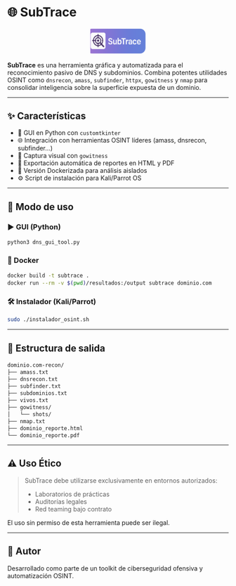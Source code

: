 
# 🌐 SubTrace

  <p align="center">
    <a align="center" href="" target="https://github.com/SkyH34D/SubTrace">
      <img
        width="25%"
        src="https://github.com/SkyH34D/SubTrace/blob/a496eb9bf470966f5fd67c2b740e65d09102cd32/media/SubTrace.png"
      >
    </a>
  </p>

**SubTrace** es una herramienta gráfica y automatizada para el reconocimiento pasivo de DNS y subdominios. Combina potentes utilidades OSINT como `dnsrecon`, `amass`, `subfinder`, `httpx`, `gowitness` y `nmap` para consolidar inteligencia sobre la superficie expuesta de un dominio.

---

## ✨ Características

- 🧠 GUI en Python con `customtkinter`
- 🌐 Integración con herramientas OSINT líderes (amass, dnsrecon, subfinder…)
- 📸 Captura visual con `gowitness`
- 📄 Exportación automática de reportes en HTML y PDF
- 🐳 Versión Dockerizada para análisis aislados
- ⚙️ Script de instalación para Kali/Parrot OS

---

## 🚀 Modo de uso

### ▶️ GUI (Python)
```bash
python3 dns_gui_tool.py
```

### 🐳 Docker
```bash
docker build -t subtrace .
docker run --rm -v $(pwd)/resultados:/output subtrace dominio.com
```

### 🛠️ Instalador (Kali/Parrot)
```bash
sudo ./instalador_osint.sh
```

---

## 📁 Estructura de salida

```
dominio.com-recon/
├── amass.txt
├── dnsrecon.txt
├── subfinder.txt
├── subdominios.txt
├── vivos.txt
├── gowitness/
│   └── shots/
├── nmap.txt
├── dominio_reporte.html
└── dominio_reporte.pdf
```

---

## ⚠️ Uso Ético

> SubTrace debe utilizarse exclusivamente en entornos autorizados:
> - Laboratorios de prácticas
> - Auditorías legales
> - Red teaming bajo contrato

El uso sin permiso de esta herramienta puede ser ilegal.

---

## 👤 Autor

Desarrollado como parte de un toolkit de ciberseguridad ofensiva y automatización OSINT.
